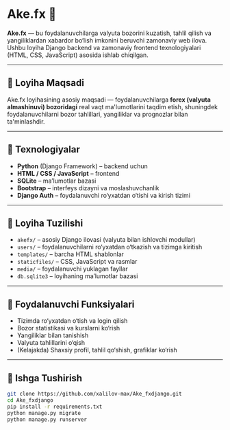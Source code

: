 # Ake.fx 🎯

**Ake.fx** — bu foydalanuvchilarga valyuta bozorini kuzatish, tahlil qilish va yangiliklardan xabardor bo‘lish imkonini beruvchi zamonaviy web ilova. Ushbu loyiha Django backend va zamonaviy frontend texnologiyalari (HTML, CSS, JavaScript) asosida ishlab chiqilgan.

---

## 📌 Loyiha Maqsadi

Ake.fx loyihasining asosiy maqsadi — foydalanuvchilarga **forex (valyuta almashinuvi) bozoridagi** real vaqt ma'lumotlarini taqdim etish, shuningdek foydalanuvchilarni bozor tahlillari, yangiliklar va prognozlar bilan ta'minlashdir.

---

## 🔧 Texnologiyalar

- **Python** (Django Framework) – backend uchun
- **HTML / CSS / JavaScript** – frontend
- **SQLite** – ma’lumotlar bazasi
- **Bootstrap** – interfeys dizayni va moslashuvchanlik
- **Django Auth** – foydalanuvchi ro‘yxatdan o‘tishi va kirish tizimi

---

## 📂 Loyiha Tuzilishi

- `akefx/` – asosiy Django ilovasi (valyuta bilan ishlovchi modullar)
- `users/` – foydalanuvchilarni ro‘yxatdan o‘tkazish va tizimga kiritish
- `templates/` – barcha HTML shablonlar
- `staticfiles/` – CSS, JavaScript va rasmlar
- `media/` – foydalanuvchi yuklagan fayllar
- `db.sqlite3` – loyihaning ma’lumotlar bazasi

---

## 🔐 Foydalanuvchi Funksiyalari

- Tizimda ro‘yxatdan o‘tish va login qilish
- Bozor statistikasi va kurslarni ko‘rish
- Yangiliklar bilan tanishish
- Valyuta tahlillarini o‘qish
- (Kelajakda) Shaxsiy profil, tahlil qo‘shish, grafiklar ko‘rish

---

## 🚀 Ishga Tushirish

```bash
git clone https://github.com/xalilov-max/Ake_fxdjango.git
cd Ake_fxdjango
pip install -r requirements.txt
python manage.py migrate
python manage.py runserver
